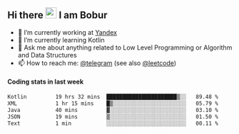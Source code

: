 ## Hi there <img src="https://media.giphy.com/media/hvRJCLFzcasrR4ia7z/giphy.gif" width="25px" height="25px"> I am Bobur

- 💼 I’m currently working at [Yandex](https://yandex.ru/)
- 🌱 I’m currently learning Kotlin
- 💬 Ask me about anything related to Low Level Programming or Algorithm and Data Structures
- 📫 How to reach me: [@telegram](https://t.me/octoant) (see also [@leetcode](https://leetcode.com/octoant/))    

#### Coding stats in last week

<!--START_SECTION:waka-->

```txt
Kotlin         19 hrs 32 mins  ██████████████████████▒░░   89.48 %
XML            1 hr 15 mins    █▒░░░░░░░░░░░░░░░░░░░░░░░   05.79 %
Java           40 mins         ▓░░░░░░░░░░░░░░░░░░░░░░░░   03.10 %
JSON           19 mins         ▒░░░░░░░░░░░░░░░░░░░░░░░░   01.50 %
Text           1 min           ░░░░░░░░░░░░░░░░░░░░░░░░░   00.11 %
```

<!--END_SECTION:waka-->
